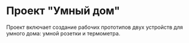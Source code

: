 # Проект "Умный дом"

Проект включает создание рабочих прототипов двух устройств для умного дома: умной розетки и термометра.
